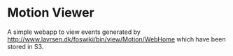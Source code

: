 Motion Viewer
==============

A simple webapp to view events generated by http://www.lavrsen.dk/foswiki/bin/view/Motion/WebHome
which have been stored in S3.
